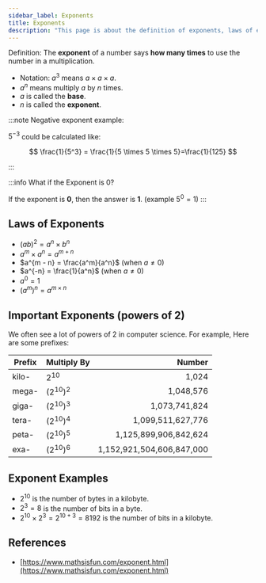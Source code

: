```yaml
---
sidebar_label: Exponents
title: Exponents
description: "This page is about the definition of exponents, laws of exponents, and examples of exponents."
---
```


Definition: The **exponent** of a number says **how many times** to use the number in a multiplication.

- Notation: $a^3$ means $a \times a \times a$.
- $a^n$ means multiply $a$ by $n$ times.
- $a$ is called the **base**.
- $n$ is called the **exponent**.

:::note
Negative exponent example:

$5^{-3}$ could be calculated like:

$$
\frac{1}{5^3} = \frac{1}{5 \times 5 \times 5}=\frac{1}{125}
$$

:::

:::info
What if the Exponent is 0?

If the exponent is **0**, then the answer is **1**. (example $5^0 = 1$)
:::

## Laws of Exponents

- $(ab)^2 = a^n \times b^n$
- $a^m \times a^n = a^{m + n}$
- $a^{m - n} = \frac{a^m}{a^n}$ (when $a \not= 0$)
- $a^{-n} = \frac{1}{a^n}$ (when $a \not= 0$)
- $a^0 = 1$
- $(a^m)^n = a^{m \times n}$

## Important Exponents (powers of 2)

We often see a lot of powers of 2 in computer science. For example, Here are some prefixes:

| Prefix | Multiply By  |                    Number |
| ------ | ------------ | ------------------------: |
| kilo-  | $2^{10}$     |                     1,024 |
| mega-  | $(2^{10})^2$ |                 1,048,576 |
| giga-  | $(2^{10})^3$ |             1,073,741,824 |
| tera-  | $(2^{10})^4$ |         1,099,511,627,776 |
| peta-  | $(2^{10})^5$ |     1,125,899,906,842,624 |
| exa-   | $(2^{10})^6$ | 1,152,921,504,606,847,000 |

## Exponent Examples

- $2^{10}$ is the number of bytes in a kilobyte.
- $2^3 = 8$ is the number of bits in a byte.
- $2^{10} \times 2^{3} = 2^{10 + 3} = 8192$ is the number of bits in a kilobyte.

## References

- [https://www.mathsisfun.com/exponent.html](https://www.mathsisfun.com/exponent.html)
